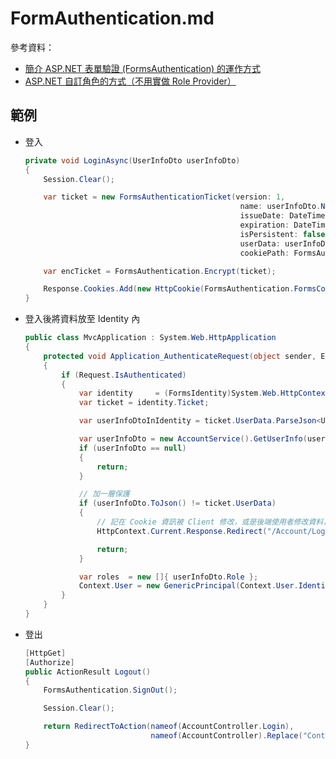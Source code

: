 # FormAuthentication.md

參考資料：
- [簡介 ASP.NET 表單驗證 (FormsAuthentication) 的運作方式](https://blog.miniasp.com/post/2008/02/20/Explain-Forms-Authentication-in-ASPNET-20)
- [ASP.NET 自訂角色的方式（不用實做 Role Provider）](https://blog.miniasp.com/post/2008/06/11/How-to-define-Roles-but-not-implementing-Role-Provider-in-ASPNET)

## 範例

- 登入

    ```csharp
    private void LoginAsync(UserInfoDto userInfoDto)
    {
        Session.Clear();

        var ticket = new FormsAuthenticationTicket(version: 1,
                                                    name: userInfoDto.Name,
                                                    issueDate: DateTime.Now,
                                                    expiration: DateTime.Now.AddMinutes(30),
                                                    isPersistent: false,
                                                    userData: userInfoDto.Role,
                                                    cookiePath: FormsAuthentication.FormsCookiePath);

        var encTicket = FormsAuthentication.Encrypt(ticket);

        Response.Cookies.Add(new HttpCookie(FormsAuthentication.FormsCookieName, encTicket));
    }
    ```

- 登入後將資料放至 Identity 內

    ```csharp
    public class MvcApplication : System.Web.HttpApplication
    {
        protected void Application_AuthenticateRequest(object sender, EventArgs e)
        {
            if (Request.IsAuthenticated)
            {
                var identity     = (FormsIdentity)System.Web.HttpContext.Current?.User?.Identity;
                var ticket = identity.Ticket;

                var userInfoDtoInIdentity = ticket.UserData.ParseJson<UserInfoDto>();

                var userInfoDto = new AccountService().GetUserInfo(userInfoDtoInIdentity.Guid);
                if (userInfoDto == null)
                {
                    return;
                }

                // 加一層保護
                if (userInfoDto.ToJson() != ticket.UserData)
                {
                    // 記在 Cookie 資訊被 Client 修改，或是後端使用者修改資料，則進行強制登出
                    HttpContext.Current.Response.Redirect("/Account/Logout");

                    return;
                }

                var roles  = new []{ userInfoDto.Role };
                Context.User = new GenericPrincipal(Context.User.Identity, roles);
            }
        }
    }
    ```

- 登出

    ```csharp
    [HttpGet]
    [Authorize]
    public ActionResult Logout()
    {
        FormsAuthentication.SignOut();

        Session.Clear();

        return RedirectToAction(nameof(AccountController.Login),
                                nameof(AccountController).Replace("Controller", string.Empty));
    }
    ```
